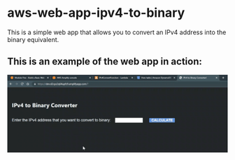 # aws-web-app-ipv4-to-binary
This is a simple web app that allows you to convert an IPv4 address into the binary equivalent. 

## This is an example of the web app in action: 
![AWS-Web-App](https://github.com/mblackonline/aws-web-app-ipv4-to-binary/blob/f9a429333b214a9be5d093abda1a18b99de72de2/AWS-Web-App.gif)